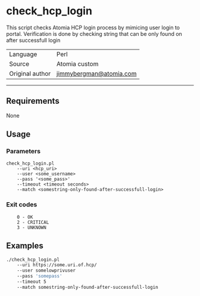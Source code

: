 # check_hcp_login

This script checks Atomia HCP login process by mimicing user login to portal. Verification is done by checking string that can be only found on after successfull login

|                 |                                 |
| --------------- | ------------------------------- |
| Language        | Perl                            |
| Source          | Atomia custom                   |
| Original author | jimmybergman@atomia.com         |

---

## Requirements
None

## Usage
### Parameters
```
check_hcp_login.pl 
    --uri <hcp_uri>
    --user <some_username> 
    --pass '<some_pass>'
    --timeout <timeout seconds>
    --match <somestring-only-found-after-successfull-login>
```

### Exit codes
```
    0 - OK
    2 - CRITICAL
    3 - UNKNOWN
```

<!-- ## Setup -->

## Examples

```sh
./check_hcp_login.pl 
    --uri https://some.uri.of.hcp/ 
    --user somelowprivuser 
    --pass 'somepass' 
    --timeout 5 
    --match somestring-only-found-after-successfull-login
```